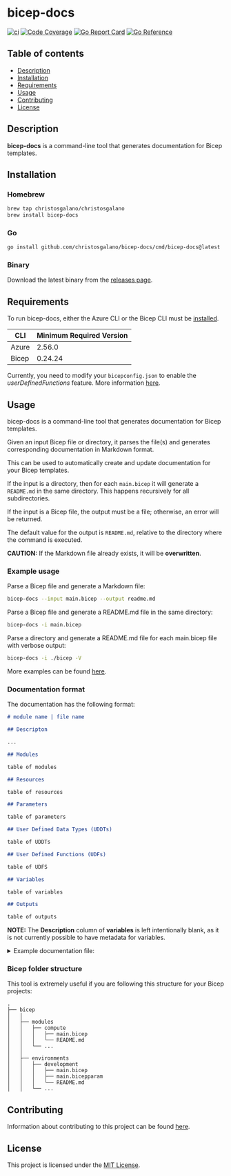 # bicep-docs

[![ci](https://github.com/christosgalano/bicep-docs/actions/workflows/ci.yaml/badge.svg?branch=main&event=push)](https://github.com/christosgalano/bicep-docs/actions/workflows/ci.yaml)
[![Code Coverage](https://img.shields.io/badge/coverage-%25-orange)](https://img.shields.io/badge/coverage-%25-orange)
[![Go Report Card](https://goreportcard.com/badge/github.com/christosgalano/bicep-docs)](https://goreportcard.com/report/github.com/christosgalano/bicep-docs)
[![Go Reference](https://pkg.go.dev/badge/github.com/christosgalano/bicep-docs.svg)](https://pkg.go.dev/github.com/christosgalano/bicep-docs)

## Table of contents

- [Description](#description)
- [Installation](#installation)
- [Requirements](#requirements)
- [Usage](#usage)
- [Contributing](#contributing)
- [License](#license)

## Description

**bicep-docs** is a command-line tool that generates documentation for Bicep templates.

## Installation

### Homebrew

```bash
brew tap christosgalano/christosgalano
brew install bicep-docs
```

### Go

```bash
go install github.com/christosgalano/bicep-docs/cmd/bicep-docs@latest
```

### Binary

Download the latest binary from the [releases page](https://github.com/christosgalano/bicep-docs/releases/latest).

## Requirements

To run bicep-docs, either the Azure CLI or the Bicep CLI must be [installed](https://learn.microsoft.com/en-us/azure/azure-resource-manager/bicep/install).

| CLI | Minimum Required Version |
| --- | --- |
| Azure | 2.56.0 |
| Bicep | 0.24.24 |

Currently, you need to modify your `bicepconfig.json` to enable the *userDefinedFunctions* feature. More information [here](https://learn.microsoft.com/en-us/azure/azure-resource-manager/bicep/user-defined-functions#enable-the-preview-feature).

## Usage

bicep-docs is a command-line tool that generates documentation for Bicep templates.

Given an input Bicep file or directory, it parses the file(s) and generates corresponding documentation in Markdown format.

This can be used to automatically create and update documentation for your Bicep templates.

If the input is a directory, then for each `main.bicep` it will generate a `README.md` in the same directory. This happens recursively for all subdirectories.

If the input is a Bicep file, the output must be a file; otherwise, an error will be returned.

The default value for the output is `README.md`, relative to the directory where the command is executed.

**CAUTION:** If the Markdown file already exists, it will be **overwritten**.

### Example usage

Parse a Bicep file and generate a Markdown file:

```bash
bicep-docs --input main.bicep --output readme.md
```

Parse a Bicep file and generate a README.md file in the same directory:

```bash
bicep-docs -i main.bicep
```

Parse a directory and generate a README.md file for each main.bicep file with verbose output:

```bash
bicep-docs -i ./bicep -V
```

More examples can be found [here](examples).

### Documentation format

The documentation has the following format:

```markdown
# module name | file name

## Descripton

...

## Modules

table of modules

## Resources

table of resources

## Parameters

table of parameters

## User Defined Data Types (UDDTs)

table of UDDTs

## User Defined Functions (UDFs)

table of UDFS

## Variables

table of variables

## Outputs

table of outputs

```

**NOTE:** The **Description** column of **variables** is left intentionally blank, as it is not currently possible to have metadata for variables.

<details>
  <summary>Example documentation file:</summary>

# storage account

## Description

Create a storage account.

## Resources

| Symbolic Name | Type | Description |
| --- | --- | --- |
| st | [Microsoft.Storage/storageAccounts](https://learn.microsoft.com/en-us/azure/templates/microsoft.storage/storageaccounts) | This is a test resource. |

## Parameters

| Name | Type | Description | Default |
| --- | --- | --- | --- |
| kind | string | The kind of storage account. | StorageV2 |
| location | string | Location to deploy the storage account. | [resourceGroup().location] |
| name | string | Name of the storage account. |  |
| skuName | string | Name of the storage account's sku. | Standard_LRS |

## User Defined Data Types (UDDTs)

| Name | Type | Description |
| --- | --- | --- |
| positiveInt | int | Positive integer (> 0). |

## User Defined Functions (UDFs)

| Name | Description |
| --- | --- |
| double | Doubles a positive integer. |

## Variables

| Name | Description |
| --- | --- |
| test_number | |

## Outputs

| Name | Type | Description |
| --- | --- | --- |
| doubled | positiveInt (uddt) | Double test_number. |
| resourceId | string | Resource ID of the storage account. |

</details>

### Bicep folder structure

This tool is extremely useful if you are following this structure for your Bicep projects:

```text
.
├── bicep
│   │
│   ├── modules
│   │   ├── compute
│   │   │   ├── main.bicep
│   │   │   └── README.md
│   │   └── ...
│   │
│   ├── environments
│   │   ├── development
│   │   │   ├── main.bicep
│   │   │   ├── main.bicepparam
│   │   │   └── README.md
│   │   └── ...
```


## Contributing

Information about contributing to this project can be found [here](CONTRIBUTING.md).

## License

This project is licensed under the [MIT License](LICENSE).
